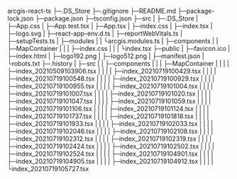 arcgis-react-ts
├─.DS_Store
├─.gitignore
├─README.md
├─package-lock.json
├─package.json
├─tsconfig.json
├─src
|  ├─.DS_Store
|  ├─App.css
|  ├─App.test.tsx
|  ├─App.tsx
|  ├─index.css
|  ├─index.tsx
|  ├─logo.svg
|  ├─react-app-env.d.ts
|  ├─reportWebVitals.ts
|  ├─setupTests.ts
|  ├─modules
|  |    └arcgis.modules.ts
|  ├─components
|  |     ├─MapContainer
|  |     |      ├─index.css
|  |     |      └index.tsx
├─public
|   ├─favicon.ico
|   ├─index.html
|   ├─logo192.png
|   ├─logo512.png
|   ├─manifest.json
|   └robots.txt
├─.history
|    ├─src
|    |  ├─components
|    |  |     ├─MapContainer
|    |  |     |      ├─index_20210509103906.tsx
|    |  |     |      ├─index_20210719100429.tsx
|    |  |     |      ├─index_20210719100548.tsx
|    |  |     |      ├─index_20210719100929.tsx
|    |  |     |      ├─index_20210719100955.tsx
|    |  |     |      ├─index_20210719101004.tsx
|    |  |     |      ├─index_20210719101007.tsx
|    |  |     |      ├─index_20210719101020.tsx
|    |  |     |      ├─index_20210719101047.tsx
|    |  |     |      ├─index_20210719101059.tsx
|    |  |     |      ├─index_20210719101106.tsx
|    |  |     |      ├─index_20210719101124.tsx
|    |  |     |      ├─index_20210719101737.tsx
|    |  |     |      ├─index_20210719101818.tsx
|    |  |     |      ├─index_20210719101933.tsx
|    |  |     |      ├─index_20210719102033.tsx
|    |  |     |      ├─index_20210719102046.tsx
|    |  |     |      ├─index_20210719102108.tsx
|    |  |     |      ├─index_20210719102312.tsx
|    |  |     |      ├─index_20210719102319.tsx
|    |  |     |      ├─index_20210719102424.tsx
|    |  |     |      ├─index_20210719102502.tsx
|    |  |     |      ├─index_20210719102524.tsx
|    |  |     |      ├─index_20210719104901.tsx
|    |  |     |      ├─index_20210719104905.tsx
|    |  |     |      ├─index_20210719104912.tsx
|    |  |     |      └index_20210719105727.tsx